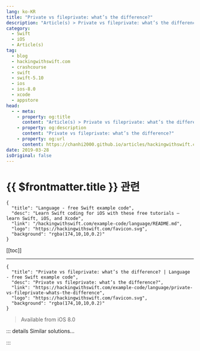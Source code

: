 ```yaml
---
lang: ko-KR
title: "Private vs fileprivate: what’s the difference?"
description: "Article(s) > Private vs fileprivate: what’s the difference?"
category:
  - Swift
  - iOS
  - Article(s)
tag: 
  - blog
  - hackingwithswift.com
  - crashcourse
  - swift
  - swift-5.10
  - ios
  - ios-8.0
  - xcode
  - appstore
head:
  - - meta:
    - property: og:title
      content: "Article(s) > Private vs fileprivate: what’s the difference?"
    - property: og:description
      content: "Private vs fileprivate: what’s the difference?"
    - property: og:url
      content: https://chanhi2000.github.io/articles/hackingwithswift.com/example-code/language/private-vs-fileprivate-whats-the-difference.html
date: 2019-03-28
isOriginal: false
---
```


# {{ $frontmatter.title }} 관련

```component VPCard
{
  "title": "Language - free Swift example code",
  "desc": "Learn Swift coding for iOS with these free tutorials – learn Swift, iOS, and Xcode",
  "link": "/hackingwithswift.com/example-code/language/README.md",
  "logo": "https://hackingwithswift.com/favicon.svg",
  "background": "rgba(174,10,10,0.2)"
}
```

[[toc]]

---

```component VPCard
{
  "title": "Private vs fileprivate: what’s the difference? | Language - free Swift example code",
  "desc": "Private vs fileprivate: what’s the difference?",
  "link": "https://hackingwithswift.com/example-code/language/private-vs-fileprivate-whats-the-difference",
  "logo": "https://hackingwithswift.com/favicon.svg",
  "background": "rgba(174,10,10,0.2)"
}
```

> Available from iOS 8.0

<!-- TODO: 작성 -->

<!-- 
These two forms of access control are similar, but there are two differences.

If you mark something `fileprivate` it can be read anywhere in the same file it was declared – even outside the type. On the other hand, a `private` property can only be read inside the type that declared it, or inside extensions to that type that were created in the same file.

In practice you’re likely to see `private` used significantly more than `fileprivate`.

-->

::: details Similar solutions…

<!--
/quick-start/swiftui/how-to-mark-content-as-private-using-privacysensitive">How to mark content as private using privacySensitive() 
/quick-start/concurrency/whats-the-difference-between-a-task-and-a-detached-task">What’s the difference between a task and a detached task? 
/quick-start/swiftui/whats-the-difference-between-observedobject-state-and-environmentobject">What’s the difference between @ObservedObject, @State, and @EnvironmentObject? 
/example-code/language/how-to-find-the-difference-between-two-arrays">How to find the difference between two arrays 
/example-code/language/optional-vs-implicitly-unwrapped-optional-whats-the-difference">Optional vs implicitly unwrapped optional: what’s the difference?</a>
-->

:::

